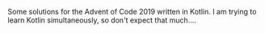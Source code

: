 Some solutions for the Advent of Code 2019 written in Kotlin. I am trying to learn Kotlin simultaneously, so don't expect that much....
